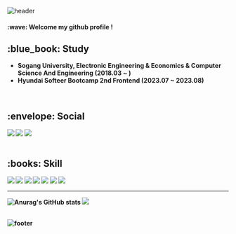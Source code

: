 ![header](https://capsule-render.vercel.app/api?type=Waving&text=tommya98&animation=fadeIn&color=timeGradient)

<h4>:wave: Welcome my github profile !<h4>

<div>
  <h2>:blue_book: Study</h2>
  <ul>
    <li>Sogang University, Electronic Engineering & Economics & Computer Science And Engineering (2018.03 ~ )</li>
    <li>Hyundai Softeer Bootcamp 2nd Frontend (2023.07 ~ 2023.08)</li>
  </ul>
</div>

<br/>

<div>
  <h2>:envelope: Social</h2>
  <a href="https://www.instagram.com/seokhun01"><img src="https://img.shields.io/badge/instagram-E4405F?style=flat-square&logo=instagram&logoColor=white&link=https://www.instagram.com/seokhun01"/></a>
  <a href="mailto:youremail@example.com"><img src="https://img.shields.io/badge/email-03C75A?style=flat-square&logo=naver&logoColor=white"/></a>
  <a href="https://seokhun.dev"><img src="https://img.shields.io/badge/blog-663399?style=flat-square&logo=gatsby&logoColor=white"/></a>
</div>

<br/>

<div>
  <h2>:books: Skill</h2>
  <img src="https://img.shields.io/badge/C-A8B9CC?style=flat-square&logo=c&logoColor=white"/>
  <img src="https://img.shields.io/badge/HTML-E34F26?style=flat-square&logo=HTML5&logoColor=white"/>
  <img src="https://img.shields.io/badge/CSS-1572B6?style=flat-square&logo=CSS3&logoColor=white"/>
  <img src="https://img.shields.io/badge/javascript-F7DF1E?style=flat-square&logo=javascript&logoColor=white"/>
  <img src="https://img.shields.io/badge/typescript-3178C6?style=flat-square&logo=typescript&logoColor=white"/>
  <img src="https://img.shields.io/badge/react-61DAFB?style=flat-square&logo=react&logoColor=white"/>
  <img src="https://img.shields.io/badge/git-F05032?style=flat-square&logo=git&logoColor=white"/>
</div>

<hr/>

<div>
    <img src="https://github-readme-stats.vercel.app/api?username=tommya98&show_icons=true&theme=radical" alt="Anurag's GitHub stats"/>
    <a href="https://solved.ac/tommya98"><img src="http://mazassumnida.wtf/api/v2/generate_badge?boj=tommya98&theme=dark"/></a>
</div>

<br/>

![footer](https://capsule-render.vercel.app/api?section=footer&type=Waving&color=timeGradient)
  
  

<!--
**tommya98/tommya98** is a ✨ _special_ ✨ repository because its `README.md` (this file) appears on your GitHub profile.

Here are some ideas to get you started:

- 🔭 I’m currently working on ...
- 🌱 I’m currently learning ...
- 👯 I’m looking to collaborate on ...
- 🤔 I’m looking for help with ...
- 💬 Ask me about ...
- 📫 How to reach me: ...
- 😄 Pronouns: ...
- ⚡ Fun fact: ...
-->
